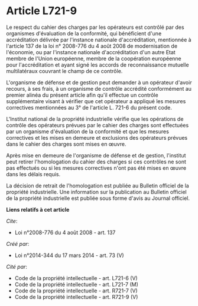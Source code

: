 # Article L721-9

Le respect du cahier des charges par les opérateurs est contrôlé par des organismes d'évaluation de la conformité, qui
bénéficient d'une accréditation délivrée par l'instance nationale d'accréditation, mentionnée à l'article 137 de la loi n°
2008-776 du 4 août 2008 de modernisation de l'économie, ou par l'instance nationale d'accréditation d'un autre Etat membre de
l'Union européenne, membre de la coopération européenne pour l'accréditation et ayant signé les accords de reconnaissance
mutuelle multilatéraux couvrant le champ de ce contrôle. 

L'organisme de défense et de gestion peut demander à un opérateur d'avoir recours, à ses frais, à un organisme de contrôle
accrédité conformément au premier alinéa du présent article afin qu'il effectue un contrôle supplémentaire visant à vérifier
que cet opérateur a appliqué les mesures correctives mentionnées au 3° de l'article L. 721-6 du présent code. 

L'Institut national de la propriété industrielle vérifie que les opérations de contrôle des opérateurs prévues par le cahier
des charges sont effectuées par un organisme d'évaluation de la conformité et que les mesures correctives et les mises en
demeure et exclusions des opérateurs prévues dans le cahier des charges sont mises en œuvre. 

Après mise en demeure de l'organisme de défense et de gestion, l'institut peut retirer l'homologation du cahier des charges
si ces contrôles ne sont pas effectués ou si les mesures correctives n'ont pas été mises en œuvre dans les délais requis. 

La décision de retrait de l'homologation est publiée au Bulletin officiel de la propriété industrielle. Une information sur
la publication au Bulletin officiel de la propriété industrielle est publiée sous forme d'avis au Journal officiel.

**Liens relatifs à cet article**

_Cite_:

  - Loi n°2008-776 du 4 août 2008 - art. 137

_Créé par_:

  - Loi n°2014-344 du 17 mars 2014 - art. 73 (V)

_Cité par_:

  - Code de la propriété intellectuelle - art. L721-6 (V)
  - Code de la propriété intellectuelle - art. L721-7 (M)
  - Code de la propriété intellectuelle - art. R721-7 (V)
  - Code de la propriété intellectuelle - art. R721-9 (V)
